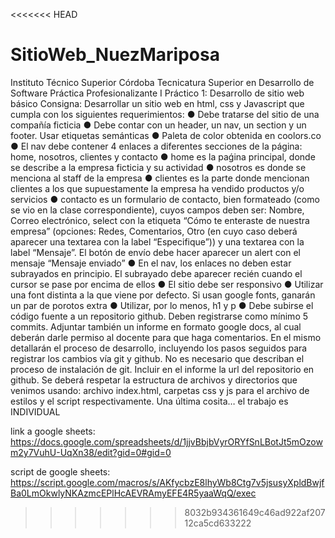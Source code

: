 <<<<<<< HEAD
# SitioWeb_NuezMariposa

Instituto Técnico Superior Córdoba
Tecnicatura Superior en Desarrollo de Software
Práctica Profesionalizante I
Práctico 1:
Desarrollo de sitio web básico
Consigna:
Desarrollar un sitio web en html, css y Javascript que cumpla con los siguientes
requerimientos:
● Debe tratarse del sitio de una compañía ficticia
● Debe contar con un header, un nav, un section y un footer. Usar etiquetas
semánticas
● Paleta de color obtenida en coolors.co
● El nav debe contener 4 enlaces a diferentes secciones de la página: home, nosotros,
clientes y contacto
● home es la paǵina principal, donde se describe a la empresa ficticia y su actividad
● nosotros es donde se menciona al staff de la empresa
● clientes es la parte donde mencionan clientes a los que supuestamente la empresa
ha vendido productos y/o servicios
● contacto es un formulario de contacto, bien formateado (como se vio en la clase
correspondiente), cuyos campos deben ser: Nombre, Correo electrónico, select con
la etiqueta “Cómo te enteraste de nuestra empresa” (opciones: Redes, Comentarios,
Otro (en cuyo caso deberá aparecer una textarea con la label “Especifique”)) y una
textarea con la label “Mensaje”. El botón de envío debe hacer aparecer un alert con
el mensaje “Mensaje enviado”
● En el nav, los enlaces no deben estar subrayados en principio. El subrayado debe
aparecer recién cuando el cursor se pase por encima de ellos
● El sitio debe ser responsivo
● Utilizar una font distinta a la que viene por defecto. Si usan google fonts, ganarán un
par de porotos extra
● Utilizar, por lo menos, h1 y p
● Debe subirse el código fuente a un repositorio github. Deben registrarse como
mínimo 5 commits.
Adjuntar también un informe en formato google docs, al cual deberán darle permiso al
docente para que haga comentarios. En el mismo detallarán el proceso de desarrollo,
incluyendo los pasos seguidos para registrar los cambios vía git y github. No es necesario
que describan el proceso de instalación de git.
Incluir en el informe la url del repositorio en github.
Se deberá respetar la estructura de archivos y directorios que venimos usando: archivo
index.html, carpetas css y js para el archivo de estilos y el script respectivamente.
Una última cosita… el trabajo es INDIVIDUAL


 link a google sheets: https://docs.google.com/spreadsheets/d/1jjvBbjbVyrORYfSnLBotJt5mOzowm2y7VuhU-UqXn38/edit?gid=0#gid=0


 script de google sheets: https://script.google.com/macros/s/AKfycbzE8lhyWb8Ctg7v5jsusyXpldBwjfBa0LmOkwlyNKAzmcEPlHcAEVRAmyEFE4R5yaaWqQ/exec
>>>>>>> 8032b934361649c46ad922af20712ca5cd633222
